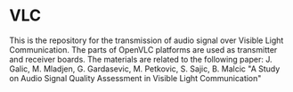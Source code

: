 # VLC
This is the repository for the transmission of audio signal over Visible Light Communication. The parts of OpenVLC platforms are used as transmitter and receiver boards. The materials are related to the following paper: J. Galic, M. Mladjen, G. Gardasevic, M. Petkovic, S. Sajic, B. Malcic "A Study on Audio Signal Quality Assessment in Visible Light Communication"
